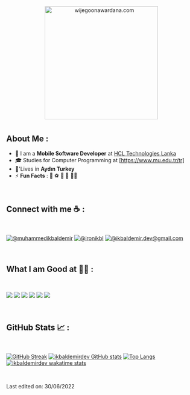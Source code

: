 <div align="center" width="50">
    <img alt="wijegoonawardana.com" src="./assets/oh hi there.png" width="300"/>
</div>
<h1  I'm İkbal Demir</h1>

## About Me :

- 🏢 I am a **Mobile Software Developer** at [HCL Technologies Lanka](https://hclsrilanka.com/contact-us/)
- 🎓 Studies for Computer Programming at [https://www.mu.edu.tr/tr]
- 🏡'Lives in **Aydın Turkey**
- ⚡ **Fun Facts** : 🏃 ⚽ 🥊 🎥 ✍🏻

<br>

## Connect with me ☕ :

<br>

[![@muhammedikbaldemir](https://img.icons8.com/fluency/48/000000/linkedin.png "@muhammedikbaldemir")](https://www.linkedin.com/in/muhammedikbaldemir/) [![@ironikbl](https://img.icons8.com/fluency/48/000000/twitter-squared.png "@ironikbl")](https://twitter.com/ironikbl) [![@ikbaldemir.dev@gmail.com](https://img.icons8.com/fluency/48/000000/apple-mail.png "@ikbaldemir.dev@gmail.com")](ikbaldemir.dev@gmail.com)

<br>

## What I am Good at 🧑‍💻 :

<br>

<img src="https://img.icons8.com/color/48/000000/html-5--v1.png"/> <img src="https://img.icons8.com/color/48/000000/css3.png"/> <img src="https://https://img.icons8.com/?size=100&id=7AFcZ2zirX6Y&format=png&color=000000"/> <img src="https://https://img.icons8.com/?size=100&id=pCvIfmctRaY8&format=png&color=000000"/> <img src="https://https://https://img.icons8.com/?size=100&id=87330&format=png&color=000000"/> <img src="https://https://img.icons8.com/?size=100&id=zfHRZ6i1Wg0U&format=png&color=000000"/>

<br>

## GitHub Stats 📈 :

<br>

[![GitHub Streak](https://github-readme-streak-stats.herokuapp.com?user=ikbaldemirdev&theme=algolia&date_format=M%20j%5B%2C%20Y%5D)](https://git.io/streak-stats) [![ikbaldemirdev GitHub stats](https://github-readme-stats.vercel.app/api?username=ikbaldemirdev&theme=algolia)](https://github.com/ikbaldemirdev/github-readme-stats) [![Top Langs](https://github-readme-stats.vercel.app/api/top-langs/?username=ikbaldemirdev&theme=algolia)](https://github.com/ikbaldemirdev/github-readme-stats) [![ikbaldemirdev wakatime stats](https://github-readme-stats.vercel.app/api/wakatime?username=ikbaldemirdev&theme=algolia)](https://github.com/ikbaldemirdev/github-readme-stats)

<br>

Last edited on: 30/06/2022
